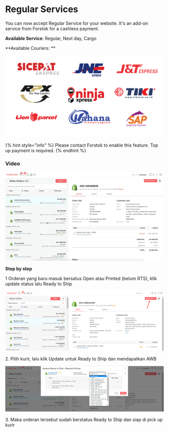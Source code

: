 # Regular Services

You can now accept Regular Service  for your website.  It's an add-on service from Forstok for a cashless payment.

**Available Service**: Regular, Next day, Cargo

**Available Couriers: **

![](../../.gitbook/assets/screen-shot-2021-04-06-at-3.53.30-pm.png)

{% hint style="info" %}
Please contact Forstok to enable this feature. Top up payment is required.&#x20;
{% endhint %}

### Video

![](../../.gitbook/assets/print-auto-awb.gif)

**Step by step**

1 Orderan yang baru masuk bersatus Open atau Printed (belum RTS), klik update status lalu Ready to Ship

![](<../../.gitbook/assets/image (386).png>)

2\. Pilih kurir, lalu klik Update untuk Ready to Ship dan mendapatkan AWB

![](<../../.gitbook/assets/image (385).png>)

3\. Maka orderan tersebut sudah berstatus Ready to Ship dan siap di pick up kurir

